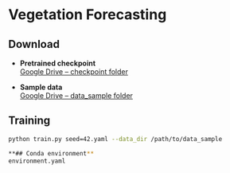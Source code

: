 # Vegetation Forecasting

## Download

- **Pretrained checkpoint**  
  [Google Drive – checkpoint folder](https://drive.google.com/drive/folders/1V4JXgLtGWFQXE4SF7qN5N4vn6-b58kgZ?usp=sharing)

- **Sample data**  
  [Google Drive – data_sample folder](https://drive.google.com/drive/folders/1YKF5ce5w3SfkaVZftg_fDCzIwo88B_2J?usp=sharing)

## Training

```bash
python train.py seed=42.yaml --data_dir /path/to/data_sample

**## Conda environment**
environment.yaml

